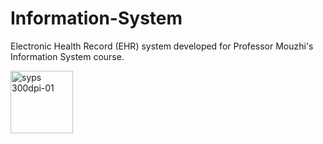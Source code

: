 # Information-System
Electronic Health Record (EHR) system developed for Professor Mouzhi's Information System course.

<img src="https://github.com/user-attachments/assets/4d358e72-d39e-4db6-999c-21cf98acf878" alt="syps 300dpi-01" width="100">

